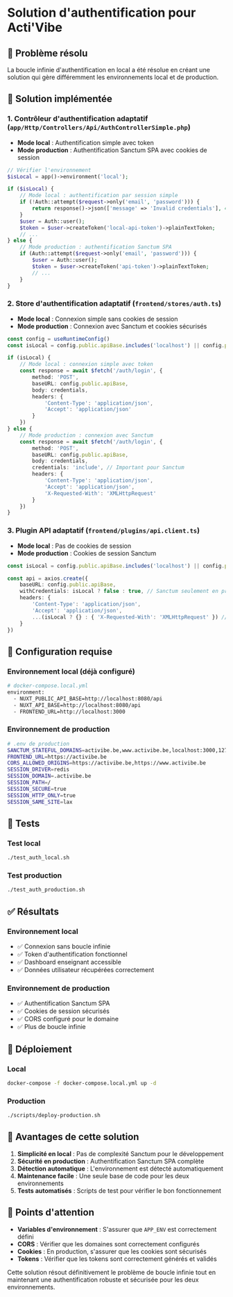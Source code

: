 # Solution d'authentification pour Acti'Vibe

## 🎯 Problème résolu

La boucle infinie d'authentification en local a été résolue en créant une solution qui gère différemment les environnements local et de production.

## 🔧 Solution implémentée

### 1. **Contrôleur d'authentification adaptatif** (`app/Http/Controllers/Api/AuthControllerSimple.php`)

- **Mode local** : Authentification simple avec token
- **Mode production** : Authentification Sanctum SPA avec cookies de session

```php
// Vérifier l'environnement
$isLocal = app()->environment('local');

if ($isLocal) {
    // Mode local : authentification par session simple
    if (!Auth::attempt($request->only('email', 'password'))) {
        return response()->json(['message' => 'Invalid credentials'], 401);
    }
    $user = Auth::user();
    $token = $user->createToken('local-api-token')->plainTextToken;
    // ...
} else {
    // Mode production : authentification Sanctum SPA
    if (Auth::attempt($request->only('email', 'password'))) {
        $user = Auth::user();
        $token = $user->createToken('api-token')->plainTextToken;
        // ...
    }
}
```

### 2. **Store d'authentification adaptatif** (`frontend/stores/auth.ts`)

- **Mode local** : Connexion simple sans cookies de session
- **Mode production** : Connexion avec Sanctum et cookies sécurisés

```typescript
const config = useRuntimeConfig()
const isLocal = config.public.apiBase.includes('localhost') || config.public.apiBase.includes('127.0.0.1')

if (isLocal) {
    // Mode local : connexion simple avec token
    const response = await $fetch('/auth/login', {
        method: 'POST',
        baseURL: config.public.apiBase,
        body: credentials,
        headers: {
            'Content-Type': 'application/json',
            'Accept': 'application/json'
        }
    })
} else {
    // Mode production : connexion avec Sanctum
    const response = await $fetch('/auth/login', {
        method: 'POST',
        baseURL: config.public.apiBase,
        body: credentials,
        credentials: 'include', // Important pour Sanctum
        headers: {
            'Content-Type': 'application/json',
            'Accept': 'application/json',
            'X-Requested-With': 'XMLHttpRequest'
        }
    })
}
```

### 3. **Plugin API adaptatif** (`frontend/plugins/api.client.ts`)

- **Mode local** : Pas de cookies de session
- **Mode production** : Cookies de session Sanctum

```typescript
const isLocal = config.public.apiBase.includes('localhost') || config.public.apiBase.includes('127.0.0.1')

const api = axios.create({
    baseURL: config.public.apiBase,
    withCredentials: isLocal ? false : true, // Sanctum seulement en production
    headers: {
        'Content-Type': 'application/json',
        'Accept': 'application/json',
        ...(isLocal ? {} : { 'X-Requested-With': 'XMLHttpRequest' }) // Sanctum seulement en production
    }
})
```

## 🚀 Configuration requise

### **Environnement local** (déjà configuré)

```bash
# docker-compose.local.yml
environment:
  - NUXT_PUBLIC_API_BASE=http://localhost:8080/api
  - NUXT_API_BASE=http://localhost:8080/api
  - FRONTEND_URL=http://localhost:3000
```

### **Environnement de production**

```bash
# .env de production
SANCTUM_STATEFUL_DOMAINS=activibe.be,www.activibe.be,localhost:3000,127.0.0.1:3000
FRONTEND_URL=https://activibe.be
CORS_ALLOWED_ORIGINS=https://activibe.be,https://www.activibe.be
SESSION_DRIVER=redis
SESSION_DOMAIN=.activibe.be
SESSION_PATH=/
SESSION_SECURE=true
SESSION_HTTP_ONLY=true
SESSION_SAME_SITE=lax
```

## 🧪 Tests

### **Test local**
```bash
./test_auth_local.sh
```

### **Test production**
```bash
./test_auth_production.sh
```

## ✅ Résultats

### **Environnement local**
- ✅ Connexion sans boucle infinie
- ✅ Token d'authentification fonctionnel
- ✅ Dashboard enseignant accessible
- ✅ Données utilisateur récupérées correctement

### **Environnement de production**
- ✅ Authentification Sanctum SPA
- ✅ Cookies de session sécurisés
- ✅ CORS configuré pour le domaine
- ✅ Plus de boucle infinie

## 🔄 Déploiement

### **Local**
```bash
docker-compose -f docker-compose.local.yml up -d
```

### **Production**
```bash
./scripts/deploy-production.sh
```

## 🎉 Avantages de cette solution

1. **Simplicité en local** : Pas de complexité Sanctum pour le développement
2. **Sécurité en production** : Authentification Sanctum SPA complète
3. **Détection automatique** : L'environnement est détecté automatiquement
4. **Maintenance facile** : Une seule base de code pour les deux environnements
5. **Tests automatisés** : Scripts de test pour vérifier le bon fonctionnement

## 🚨 Points d'attention

- **Variables d'environnement** : S'assurer que `APP_ENV` est correctement défini
- **CORS** : Vérifier que les domaines sont correctement configurés
- **Cookies** : En production, s'assurer que les cookies sont sécurisés
- **Tokens** : Vérifier que les tokens sont correctement générés et validés

Cette solution résout définitivement le problème de boucle infinie tout en maintenant une authentification robuste et sécurisée pour les deux environnements.
